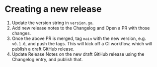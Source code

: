# Creating a new release

1. Update the version string in `version.go`.
2. Add new release notes to the Changelog and Open a PR with those changes.
2. Once the above PR is merged, tag `main` with the new version, e.g. `v0.1.0`, and push the tags. This will kick off a CI workflow, which will publish a draft GitHub release.
3. Update Release Notes on the new draft GitHub release using the Changelog entry, and publish that.
